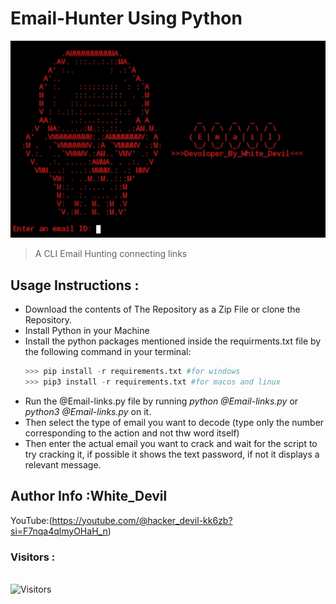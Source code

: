 # Email-Hunter Using Python
<img src="Email.jpg"><br>
>A CLI Email Hunting connecting links

## Usage Instructions :

- Download the contents of The Repository as a Zip File or clone the Repository.
- Install Python in your Machine 
- Install the python packages mentioned inside the requirments.txt file by the following command in your terminal:
    ```python
    >>> pip install -r requirements.txt #for windows
    >>> pip3 install -r requirements.txt #for macos and linux
    ``` 
- Run the @Email-links.py file by running <i>python @Email-links.py</i> or <i>python3 @Email-links.py</i> on it.
- Then select the type of email you want to decode (type only the number corresponding to the action and not thw word itself)
- Then enter the actual email you want to crack and wait for the script to try cracking it, if possible it shows the text password, if not it displays a relevant message. 

## Author Info :White_Devil
YouTube:(https://youtube.com/@hacker_devil-kk6zb?si=F7nqa4qlmyOHaH_n)
<br>

<h3>Visitors :</h3>
<br>
<img src="https://profile-counter.glitch.me/whitedevil1097/count.svg" alt="Visitors">
